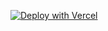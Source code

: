 [![Deploy with Vercel](https://vercel.com/button)](https://vercel.com/new/clone?repository-url=https://github.com/nitedani/vercel-edge-internal-import&project-name=vercel-edge-internal-import&repository-name=vercel-edge-internal-import)
